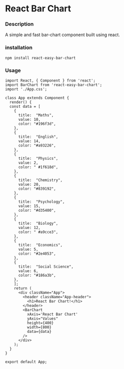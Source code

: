 # React Bar Chart

### Description
A simple and fast bar-chart component built using react.

### installation

```npm install react-easy-bar-chart```

### Usage

```
import React, { Component } from 'react';
import BarChart from 'react-easy-bar-chart';
import './App.css';

class App extends Component {
  render() {
  const data = [
    {
      title:  "Maths",
      value: 10,
      color: "#196f3d",
    },
    {
      title:  "English",
      value: 14,
      color: "#a93226",
    },
    {
      title:  "Physics",
      value: 2,
      color: " #1f618d",
    },
    {
      title:  "Chemistry",
      value: 20,
      color: "#839192",
    },
    {
      title:  "Psychology",
      value: 15,
      color: "#d35400",
    },
    {
      title:  "Biology",
      value: 12,
      color: " #a9cce3",
    },
    {
      title:  "Economics",
      value: 5,
      color: "#2e4053",
    },
    {
      title:  "Social Science",
      value: 6,
      color: "#186a3b",
    },
    ];
    return (
      <div className="App">
        <header className="App-header">
          <h1>React Bar Chart!</h1>
        </header>
        <BarChart 
          xAxis='React Bar Chart'
          yAxis="Values"
          height={400}
          width={800}
          data={data}
        />
      </div>
    );
  }
}

export default App;
```
